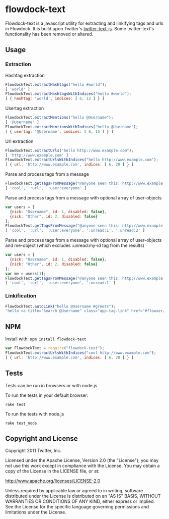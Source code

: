 # flowdock-text

Flowdock-text is a javascript utility for extracting and linkifying tags and urls in Flowdock. It is build upon Twitter's [twitter-text-js](https://github.com/twitter/twitter-text-js). Some twitter-text's functionality has been removed or altered.

## Usage
### Extraction

Hashtag extraction

```javascript
FlowdockText.extractHashtags("hello #world");
[ 'world' ]
FlowdockText.extractHashtagsWithIndices("hello #world");
[ { hashtag: 'world', indices: [ 6, 12 ] } ]
```

Usertag extraction

```javascript
FlowdockText.extractMentions("hello @Username");
[ '@Username' ]
FlowdockText.extractMentionsWithIndices("hello @Username");
[ { usertag: '@Username', indices: [ 6, 15 ] } ]
```

Url extraction

```javascript
FlowdockText.extractUrls("hello http://www.example.com");
[ 'http://www.example.com' ]
FlowdockText.extractUrlsWithIndices("hello http://www.example.com");
[ { url: 'http://www.example.com', indices: [ 6, 28 ] } ]
```

Parse and process tags from a message

```javascript
FlowdockText.getTagsFromMessage("@anyone seen this: http://www.example.com #cool");
[ 'cool', ':url', ':user:everyone' ]
```

Parse and process tags from a message with optional array of user-objects

```javascript
var users = [
  {nick: "Username", id: 1, disabled: false},
  {nick: "Other", id: 2, disabled: false}
];
FlowdockText.getTagsFromMessage("@anyone seen this: http://www.example.com #cool", users);
[ 'cool', ':url', ':user:everyone', ':unread:1', ':unread:2' ]
```

Parse and process tags from a message with optional array of user-objects and me-object (which excludes :unread:my-id tag from the results)

```javascript
var users = [
  {nick: "Username", id: 1, disabled: false},
  {nick: "Other", id: 2, disabled: false}
];
var me = users[1];
FlowdockText.getTagsFromMessage("@anyone seen this: http://www.example.com #cool", users, me);
[ 'cool', ':url', ':user:everyone', ':unread:1' ]
```

### Linkification

```javascript
FlowdockText.autoLink("hello @Username #greets");
'hello <a title="Search @Username" class="app-tag-link" href="#flowser/all/@Username">@Username</a> <a href="#flowser/all/greets" title="#greets" class="app-tag-link">#greets</a>'
```

## NPM

Install with: `npm install flowdock-text`

```javascript
var FlowdockText = require("flowdock-text");
FlowdockText.extractUrlsWithIndices("cool http://www.example.com");
[ { url: 'http://www.example.com', indices: [ 6, 28 ] } ]
```

## Tests
Tests can be run in browsers or with node.js

To run the tests in your default browser:

    rake test

To run the tests with node.js

    rake test_node

## Copyright and License

Copyright 2011 Twitter, Inc.

Licensed under the Apache License, Version 2.0 (the "License");
you may not use this work except in compliance with the License.
You may obtain a copy of the License in the LICENSE file, or at:

http://www.apache.org/licenses/LICENSE-2.0

Unless required by applicable law or agreed to in writing, software
distributed under the License is distributed on an "AS IS" BASIS,
WITHOUT WARRANTIES OR CONDITIONS OF ANY KIND, either express or implied.
See the License for the specific language governing permissions and
limitations under the License.
